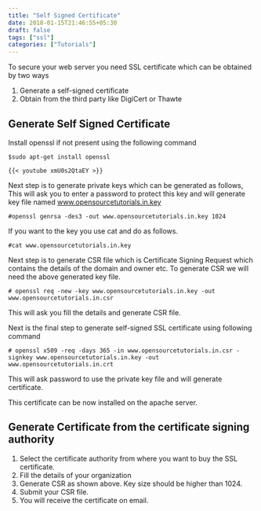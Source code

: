 ```yaml
---
title: "Self Signed Certificate"
date: 2018-01-15T21:46:55+05:30
draft: false
tags: ["ssl"]
categories: ["Tutorials"]
---
```


To secure your web server you need SSL certificate which can be obtained by two ways

1. Generate a self-signed certificate
2. Obtain from the third party like DigiCert or Thawte

## Generate Self Signed Certificate

Install openssl if not present using the following command

    $sudo apt-get install openssl

    {{< youtube xmU0s2QtaEY >}}

Next step is to generate private keys which can be generated as follows, This will ask you to enter a password to protect this key and will generate key file named www.opensourcetutorials.in.key

    #openssl genrsa -des3 -out www.opensourcetutorials.in.key 1024

If you want to the key you use cat and do as follows.

    #cat www.opensourcetutorials.in.key

Next step is to generate CSR file which is Certificate Signing Request which contains the details of the domain and owner etc. To generate CSR we will need the above generated key file.

    # openssl req -new -key www.opensourcetutorials.in.key -out www.opensourcetutorials.in.csr

This will ask you fill the details and generate CSR file.

Next is the final step to generate self-signed SSL certificate using following command

    # openssl x509 -req -days 365 -in www.opensourcetutorials.in.csr -signkey www.opensourcetutorials.in.key -out www.opensourcetutorials.in.crt

This will ask password to use the private key file and will generate certificate.

This certificate can be now installed on the apache server.

## Generate Certificate from the certificate signing authority

1. Select the certificate authority from where you want to buy the SSL certificate.
2. Fill the details of your organization
3. Generate CSR as shown above. Key size should be higher than 1024.
4. Submit your CSR file.
  1. You will receive the certificate on email.
